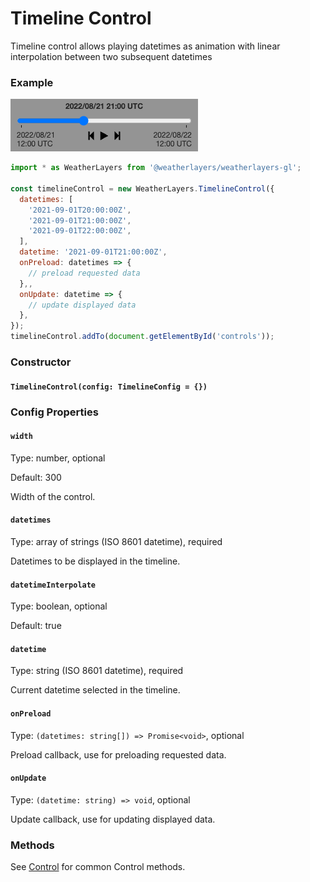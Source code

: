 # Timeline Control

Timeline control allows playing datetimes as animation with linear interpolation between two subsequent datetimes

### Example

![Timeline Control](../../.gitbook/assets/timeline-control.png)

```javascript
import * as WeatherLayers from '@weatherlayers/weatherlayers-gl';

const timelineControl = new WeatherLayers.TimelineControl({
  datetimes: [
    '2021-09-01T20:00:00Z',
    '2021-09-01T21:00:00Z',
    '2021-09-01T22:00:00Z',
  ],
  datetime: '2021-09-01T21:00:00Z',
  onPreload: datetimes => {
    // preload requested data
  },,
  onUpdate: datetime => {
    // update displayed data
  },
});
timelineControl.addTo(document.getElementById('controls'));
```

### Constructor

#### `TimelineControl(config: TimelineConfig = {})`

### Config Properties

#### `width`

Type: number, optional

Default: 300

Width of the control.

#### `datetimes`

Type: array of strings (ISO 8601 datetime), required

Datetimes to be displayed in the timeline.

#### `datetimeInterpolate`

Type: boolean, optional

Default: true

#### `datetime`

Type: string (ISO 8601 datetime), required

Current datetime selected in the timeline.

#### `onPreload`

Type: `(datetimes: string[]) => Promise<void>`, optional

Preload callback, use for preloading requested data.

#### `onUpdate`

Type: `(datetime: string) => void`, optional

Update callback, use for updating displayed data.

### Methods

See [Control](control.md) for common Control methods.
